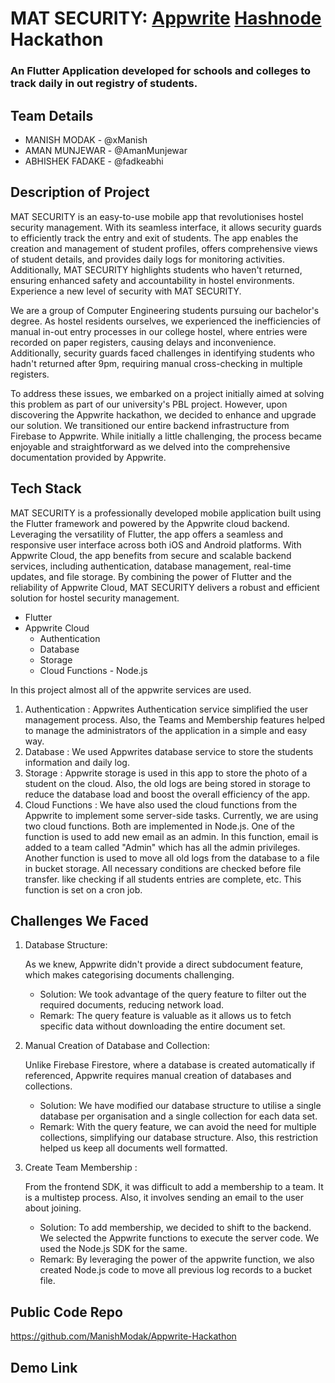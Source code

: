# MAT SECURITY: [Appwrite](https://appwrite.io) [Hashnode](https://hashnode.com) Hackathon

### An Flutter Application developed for schools and colleges to track daily in out registry of students.


## Team Details

- MANISH MODAK - @xManish
- AMAN MUNJEWAR - @AmanMunjewar
- ABHISHEK FADAKE - @fadkeabhi

## Description of Project

MAT SECURITY is an easy-to-use mobile app that revolutionises hostel security management. With its seamless interface, it allows security guards to efficiently track the entry and exit of students. The app enables the creation and management of student profiles, offers comprehensive views of student details, and provides daily logs for monitoring activities. Additionally, MAT SECURITY highlights students who haven't returned, ensuring enhanced safety and accountability in hostel environments. Experience a new level of security with MAT SECURITY.

We are a group of Computer Engineering students pursuing our bachelor's degree. As hostel residents ourselves, we experienced the inefficiencies of manual in-out entry processes in our college hostel, where entries were recorded on paper registers, causing delays and inconvenience. Additionally, security guards faced challenges in identifying students who hadn't returned after 9pm, requiring manual cross-checking in multiple registers.

To address these issues, we embarked on a project initially aimed at solving this problem as part of our university's PBL project. However, upon discovering the Appwrite hackathon, we decided to enhance and upgrade our solution. We transitioned our entire backend infrastructure from Firebase to Appwrite. While initially a little challenging, the process became enjoyable and straightforward as we delved into the comprehensive documentation provided by Appwrite.

## Tech Stack

MAT SECURITY is a professionally developed mobile application built using the Flutter framework and powered by the Appwrite cloud backend. Leveraging the versatility of Flutter, the app offers a seamless and responsive user interface across both iOS and Android platforms. With Appwrite Cloud, the app benefits from secure and scalable backend services, including authentication, database management, real-time updates, and file storage. By combining the power of Flutter and the reliability of Appwrite Cloud, MAT SECURITY delivers a robust and efficient solution for hostel security management.

- Flutter
- Appwrite Cloud
    - Authentication
    - Database
    - Storage
    - Cloud Functions - Node.js

In this project almost all of the appwrite services are used.

1. Authentication : Appwrites Authentication service simplified the user management process. Also, the Teams and Membership features helped to manage the administrators of the application in a simple and easy way.
2. Database : We used Appwrites database service to store the students information and daily log.
3. Storage : Appwrite storage is used in this app to store the photo of a student on the cloud. Also, the old logs are being stored in storage to reduce the database load and boost the overall efficiency of the app.
4. Cloud Functions : We have also used the cloud functions from the Appwrite to implement some server-side tasks. Currently, we are using two cloud functions. Both are implemented in Node.js. One of the function is used to add new email as an admin. In this function, email is added to a team called "Admin" which has all the admin privileges. Another function is used to move all old logs from the database to a file in bucket storage. All necessary conditions are checked before file transfer. like checking if all students entries are complete, etc. This function is set on a cron job.



## Challenges We Faced

1. Database Structure: 

    As we knew, Appwrite didn't provide a direct subdocument feature, which makes categorising documents challenging.
    - Solution: We took advantage of the query feature to filter out the required documents, reducing network load.
    - Remark: The query feature is valuable as it allows us to fetch specific data without downloading the entire document set.  
     
2. Manual Creation of Database and Collection:

    Unlike Firebase Firestore, where a database is created automatically if referenced, Appwrite requires manual creation of databases and collections.
    - Solution: We have modified our database structure to utilise a single database per organisation and a single collection for each data set.
    - Remark: With the query feature, we can avoid the need for multiple collections, simplifying our database structure. Also, this restriction helped us keep all documents well formatted.   

3. Create Team Membership :

    From the frontend SDK, it was difficult to add a membership to a team. It is a multistep process. Also, it involves sending an email to the user about joining.
    - Solution: To add membership, we decided to shift to the backend. We selected the Appwrite functions to execute the server code. We used the Node.js SDK for the same.
    - Remark: By leveraging the power of the appwrite function, we also created Node.js code to move all previous log records to a bucket file.



## Public Code Repo

https://github.com/ManishModak/Appwrite-Hackathon

## Demo Link

